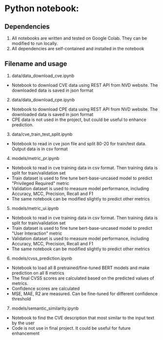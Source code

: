 # Python notebook:

## Dependencies
1. All notebooks are written and tested on Google Colab. They can be modified to run locally.
2. All dependencies are self-contained and installed in the notebook

## Filename and usage
1. data/data_download_cve.ipynb
* Notebook to download CVE data using REST API from NVD website. The downloaded data is saved in json format

2. data/data_download_cpe.ipynb
* Notebook to download CPE data using REST API from NVD website. The downloaded data is saved in json format
* CPE data is not used in the project, but could be useful to enhance prediction.

3. data/cve_train_test_split.ipynb
* Notebook to read in cve json file and split 80-20 for train/test data. Output data is in csv format

4. models/metric_pr.ipynb
* Notebook to read in cve training data in csv format. Then training data is split for train/validation set
* Train dataset is used to fine tune bert-base-uncased model to predict "Privileged Required" metric
* Validation dataset is used to measure model performance, including Accuracy, MCC, Precision, Recall and F1
* The same notebook can be modified slightly to predict other metrics

5. models/metric_ui.ipynb
* Notebook to read in cve training data in csv format. Then training data is split for train/validation set
* Train dataset is used to fine tune bert-base-uncased model to predict "User Interaction" metric
* Validation dataset is used to measure model performance, including Accuracy, MCC, Precision, Recall and F1
* The same notebook can be modified slightly to predict other metrics

6. models/cvss_prediction.ipynb
* Notebook to load all 8 pretrained/fine-tuned BERT models and make prediction on all 8 metrics
* The final CVSS scores are calculated based on the predicted values of metrics.
* Confidence scores are calculated
* MSE, MAE, R2 are measured. Can be fine-tuned for different confidence threshold

7. models/semantic_similarity.ipynb
* Notebook to find the CVE description that most similar to the input text by the user
* Code is not use in final project. It could be useful for future enhancement
